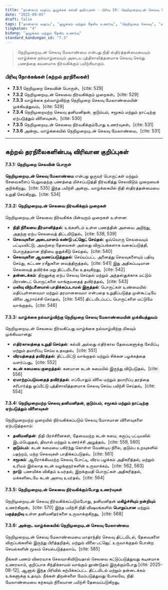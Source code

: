 ```yaml
---
title: "நான்காம் வகுப்பு ஒழுக்கக் கல்வி குறிப்புகள் - பிரிவு 10: நெறிமுறையுடன் செலவு மேலாண்மை"
date: "2025-09-05"
draft: false
tags: ["நான்காம் வகுப்பு", "ஒழுக்கம் மற்றும் தேசிய உணர்வு", "நெறிமுறை செலவு", "வாழ்க்கை நல்வாழ்வு", "நிதி மேலாண்மை"]
tingkatan: "4"
bidang: "ஒழுக்கம் மற்றும் தேசிய உணர்வு"
standard_kandungan_id: "7.3"
---
```


> நெறிமுறையுடன் செலவு மேலாண்மை என்பது நிதி ஸ்திரத்தன்மையையும் வாழ்க்கை நல்வாழ்வையும் அடைய புத்திசாலித்தனமாக செலவு செய்து பணத்தை கவனமாக நிர்வகிக்கும் பயிற்சியாகும்.

### பிரிவு நோக்கங்கள் (கற்றல் தரநிலைகள்)

  * **7.3.1** நெறிமுறை செலவின் பொருள்。[cite: 529]
  * **7.3.2** நெறிமுறையுடன் செலவை நிர்வகிக்கும் முறைகள்。[cite: 529]
  * **7.3.3** வாழ்க்கை நல்வாழ்விற்கு நெறிமுறை செலவு மேலாண்மையின் முக்கியத்துவம்。[cite: 529]
  * **7.3.4** நெறிமுறையற்ற செலவு தனிமனிதன், குடும்பம், சமூகம் மற்றும் நாட்டிற்கு ஏற்படுத்தும் விளைவுகள்。[cite: 530]
  * **7.3.5** நெறிமுறையுடன் செலவை நிர்வகிக்கும்போது உணர்வுகள்。[cite: 531]
  * **7.3.6** அன்றாட வாழ்க்கையில் நெறிமுறையுடன் செலவு மேலாண்மை。[cite: 531]

-----

## கற்றல் தரநிலைகளின்படி விரிவான குறிப்புகள்

#### 7.3.1: நெறிமுறை செலவின் பொருள்

**நெறிமுறையுடன் செலவு மேலாண்மை** என்பது ஒருவர் பொருட்கள் மற்றும் சேவைகளைப் பெறுவதற்கு பணத்தை மிச்சப்படுத்தி நிர்வகித்து செலவிடும் முறையைக் குறிக்கிறது。[cite: 535] இந்த பயிற்சி அன்றாட வாழ்க்கையில் நிதி ஸ்திரத்தன்மையை உறுதி செய்கிறது。[cite: 534]

#### 7.3.2: நெறிமுறையுடன் செலவை நிர்வகிக்கும் முறைகள்

நெறிமுறையுடன் செலவை நிர்வகிக்க பின்வரும் முறைகள் உள்ளன:

  * **நிதி நிலையை தீர்மானித்தல்**: உங்களிடம் உள்ள பணத்தின் அளவை அறிந்து, அதற்கு ஏற்ப செலவைத் திட்டமிடுதல்。[cite: 538, 539]
  * **செலவுகளை அடையாளம் கண்டு பட்ஜெட் செய்தல்**: ஒவ்வொரு செலவையும் பட்டியலிட்டு, அவற்றை தேவைகள் அல்லது விருப்பங்களாக வகைப்படுத்தி, பொருத்தமான நிதியை ஒதுக்கீடு செய்தல்。[cite: 540]
  * **செலவுகளை ஆவணப்படுத்துதல்**: செய்யப்பட்ட அனைத்து செலவுகளையும் பதிவு செய்து, கட்டண ரசீதுகளை வைத்திருத்தல்。[cite: 541] இது அதிகப்படியான செலவைத் தவிர்க்க மறு திட்டமிடலை உதவுகிறது。[cite: 542]
  * **தன்னடக்கம்**: திறனுக்கு ஏற்ப செலவு செய்தல் மற்றும் அந்தஸ்துக்காக மட்டும் பிராண்டட் பொருட்களை வாங்குவதைத் தவிர்த்தல்。[cite: 543]
  * **மலிவு விற்பனையால் பாதிக்கப்படாமல் இருத்தல்**: பொருட்கள் உண்மையில் மதிப்புள்ளவையா மற்றும் தரமானவையா என்பதை உறுதிப்படுத்த முன்கூட்டியே விலை ஆராய்ச்சி செய்தல்。[cite: 545] திட்டமிடப்பட்ட பொருட்களை மட்டுமே வாங்குதல்。[cite: 546]

#### 7.3.3: வாழ்க்கை நல்வாழ்விற்கு நெறிமுறை செலவு மேலாண்மையின் முக்கியத்துவம்

நெறிமுறையுடன் செலவை நிர்வகிப்பது வாழ்க்கை நல்வாழ்விற்கு மிகவும் முக்கியமானது:

  * **எதிர்காலத்தை உறுதி செய்தல்**: கல்வி அல்லது எதிர்கால தேவைகளுக்கு சேமிப்பு மற்றும் தயாரிப்பு செய்ய உதவுதல்。[cite: 551]
  * **விரயத்தைத் தவிர்த்தல்**: திட்டமிட்டு வாங்குதல் மற்றும் சிக்கன பழக்கத்தை வளர்ப்பது。[cite: 552]
  * **கடன் சுமையை குறைத்தல்**: கனமான கடன் சுமையில் இருந்து விடுபடுதல்。[cite: 556]
  * **ஏமாற்றப்படுவதைத் தவிர்த்தல்**: எப்போதும் விலை மற்றும் தயாரிப்பு தரத்தை சரிபார்த்து ஒப்பிட்டு புத்திசாலித்தனமாக செலவு செய்ய பயிற்சி செய்தல்。[cite: 554]

#### 7.3.4: நெறிமுறையற்ற செலவு தனிமனிதன், குடும்பம், சமூகம் மற்றும் நாட்டிற்கு ஏற்படுத்தும் விளைவுகள்

நெறிமுறையற்ற முறையில் நிர்வகிக்கப்படும் செலவு மோசமான விளைவுகளை ஏற்படுத்தலாம்:

  * **தனிமனிதன்**: நிதி பிரச்சினைகள், தேவையற்ற கடன் சுமை, கருப்பு பட்டியலில் இடம்பெறுதல், திவால் மற்றும் உணர்ச்சி அழுத்தம்。[cite: 559, 560]
  * **குடும்பம்**: கடன் சுமையை பகிர்ந்து கொள்ள வேண்டிய நிலை, குடும்ப உறவுகளில் பதற்றம், மற்ற செலவுகள் பாதிக்கப்படுதல்。[cite: 561]
  * **சமூகம்**: ஆரோக்கியமற்ற செலவு போட்டி, விரய பழக்கம் அதிகரித்தல், மற்றும் உரிமம் இல்லாத கடன் வழங்குநர்களின் உருவாக்கம்。[cite: 562, 563]
  * **நாடு**: பணவீக்க விகிதம் உயர்தல், இறக்குமதி பொருட்கள் அதிகரித்தல், மக்களிடையே கடன் அளவு உயர்தல்。[cite: 564]

#### 7.3.5: நெறிமுறையுடன் செலவை நிர்வகிக்கும்போது உணர்வுகள்

நெறிமுறையுடன் செலவு நிர்வகிக்கப்படும்போது, தனிமனிதன் **மகிழ்ச்சியும் நன்றியும்** உணர்கிறான்。[cite: 570] இந்த பயிற்சி நிதி விஷயங்களில் **பொறுப்பான** மற்றும் **பகுத்தறிவு** உள்ள தனிமனிதர்களை உருவாக்குகிறது。[cite: 568]

#### 7.3.6: அன்றாட வாழ்க்கையில் நெறிமுறையுடன் செலவு மேலாண்மை

நெறிமுறையுடன் செலவு மேலாண்மையை மாதாந்திர செலவு திட்டமிடல், தேவைகளை விருப்பங்களில் இருந்து பிரித்தறிதல், மற்றும் விலை பட்ஜெட் உருவாக்குதல் போன்ற செயல்களின் மூலம் செயல்படுத்தலாம்。[cite: 585]

நீங்கள் பணம் விரைவாக செலவாகிவிடுவதால் செலவை கட்டுப்படுத்துவது கடினமாக உணரலாம், குறிப்பாக சிந்திக்காமல் வாங்கும் தூண்டுதல் இருக்கும்போது [cite: 2025-08-12], ஆனால் இந்த பிரிவில் கற்பிக்கப்பட்ட திட்டமிடல் மற்றும் தன்னடக்கம் உங்களுக்கு உதவும். நீங்கள் திறன்களை மேம்படுத்துவது போலவே, நிதி மேலாண்மையை கற்கவும் நிலையான பயிற்சி தேவைப்படுகிறது。